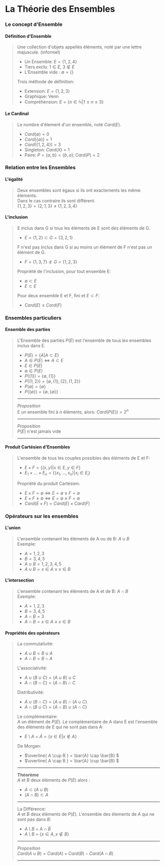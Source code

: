 # La Théorie des Ensembles

### Le concept d'Ensemble
#### Définition d'Ensemble
> Une collection d'objets appellés éléments, noté par une lettre majuscule. (informel)<br>
> - Un Ensemble: $E = \{1,2,4\}$ <br>
> - Tiers exclu: $1 \in E$, $3 \notin E$ <br>
> - L'Ensemble vide : $\emptyset = \{ \}$ <br>
> 
> Trois méthode de définition:
> - Extension: $E=\{1,2,3\}$
> - Graphique: Venn
> - Compréhension: $E=\{n\in \mathbb{N}|1\leq n \leq 3\}$
#### Le Cardinal
> Le nombre d'élement d'un ensemble, noté $Card(E)$.
> - $Card(\emptyset)=0$
> - $Card(\{ \emptyset \}) = 1$
> - $Card(\{ 1, 2, 4 \}) = 3$ 
> - Singleton: $Card(X) = 1$ 
> - Paire: $P = \{a,b\} = \{b,a\}; Card(P)=2$
### Relation entre les Ensembles
#### L'égalité
> Deux ensembles sont égaux si ils ont exactements les même éléments. <br>
> Dans le cas contraire ils sont différent. <br>
> $\{1,2,3\} = \{2,1,3\} \neq \{1,2,3,4\}$
#### L'inclusion
> E inclus dans G si tous les éléments de E sont des éléments de G.
> - $E = \{1,2\} \subset G = \{ 3,2,1 \}$
> 
> F n'est pas inclus dans G si au moins un élément de F n'est pas un élément de G.
> - $F = \{1,3,7\} \not\subset G = \{1,2,3\}$ 
>
> Propriété de l'inclusion, pour tout ensemble E:
> - $\emptyset \subset E$
> - $E \subset E$
> 
> Pour deux ensemble E et F, fini et $E\subset F$:
> - $Card(E) \leq Card(F)$
### Ensembles particuliers
#### Ensemble des parties
> L'Ensemble des parties $P(E)$ est l'ensemble de tous les ensembles inclus dans E.
> - $P(E) = \{ A | A\subset E\}$ 
> - $A \in P(E) \Longleftrightarrow A \subset E$
> - $E \in P(E)$
> - $\emptyset \in P(E)$
> - $P(\{1\})=\{\emptyset, \{1\}\}$
> - $P(\{1,2\})=\{\emptyset,\{1\},\{2\},\{1,2\}\}$
> - $P(\emptyset)=\{\emptyset\}$
> - $P(\{\emptyset\})=\{\emptyset, \{\emptyset\}\}$
> ___
> _Proposition_ <br>
> E un ensemble fini à $n$ éléments, alors: $Card(P(E)) = 2^n$ <br>
> ___
> _Proposition_ <br>
> $P(E)$ n'est jamais vide
> ___
#### Produit Cartésien d'Ensembles
> L'ensemble de tous les couples possibles des éléments de E et F:
> - $E\times F=\{ (x,y) | x\in E, y \in F \}$ <br>
> - $E_1 \times ... \times E_n = \{ (x_1, ..., x_n) | x_i \in E_i\}$
> 
> Propriété du produit Cartésien:
> - $E\times F=\emptyset \Longleftrightarrow E=\emptyset \lor F=\emptyset$ 
> - $E\times F\neq \emptyset \Longleftrightarrow E=\emptyset \land F=\emptyset$
> - $Card(E\times F)= Card(E)\times Card(F)$
### Opérateurs sur les ensembles
#### L'union
> L'ensemble contenant les éléments de A ou de B: $A \cup B$ <br>
> Exemple:
> - $A = {1,2,3}$
> - $B = {3,4,5}$
> - $A \cup B = {1,2,3,4,5}$
> - $A \cup B = x \in A \lor x \in B$
#### L'intersection
> L'ensemble contenant les éléments de A et de B: $A \cap B$ <br>
> Exemple:
> - $A = {1,2,3}$
> - $B = {3,4,5}$
> - $A \cap B = {3}$
> - $A \cap B = x \in A \land x \in B$
#### Propriétés des opérateurs
> La commutativité:
> - $A \cup B = B \cup A$
> - $A \cap B = B \cap A$
>
> L'associativité:
> - $A \cup (B \cup C) = (A \cup B) \cup C$
> - $A \cap (B \cap C) = (A \cap B) \cap C$
>
> Distributivité:
> - $A \cup (B \cap C) = (A \cup B) \cap (A \cup C)$
> - $A \cap (B \cup C) = (A \cap B) \cup (A \cap C)$
> 
> Le complémentaire: <br>
> $A$ un élément de $P(E)$. Le complémentaire de A dans E est l'ensemble des éléments de E qui ne sont pas dans A:
> - $E$ \ $A$ = $\bar{A} = \{x \in E | x \notin A\}$
> 
> De Morgan:
> - $\overline{ A \cup B } = \bar{A} \cap \bar{B} $
> - $\overline{ A \cap B } = \bar{A} \cup \bar{B} $
>
> ___
> __Théorème__ <br>
> $A$ et $B$ deux éléments de $P(E)$ alors :
> - $A \subset (A \cup B)$
> - $(A \cap B) \subset A$
> ___
> La Différence: <br>
> $A$ et $B$ deux éléments de $P(E)$. L'ensemble des élements de $A$ qui ne sont pas dans $B$:
> - $A$ \ $B$ = $A \cap \bar{B}$
> - $A$ \ $B$ = $\{ x \in A, x \notin B \}$
> ___
> _Proposition_ <br>
> $Card(A \cup B) = Card(A) + Card(B) - Card(A \cap B)$
> ___